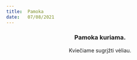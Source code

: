 ```yaml
---
title:  Pamoka
date:   07/08/2021
---
```


### <center>Pamoka kuriama.</center>
<center>Kviečiame sugrįžti vėliau.</center>